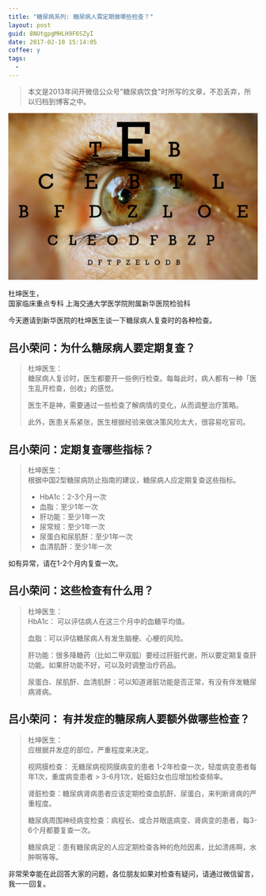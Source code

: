 ```yaml
---
title: "糖尿病系列: 糖尿病人需定期做哪些检查？"
layout: post
guid: 8NUtgpgMHLH9F6SZyI
date: 2017-02-10 15:14:05
coffee: y
tags:
  - 
---
```


> 本文是2013年间开微信公众号"糖尿病饮食"时所写的文章，不忍丢弃，所以归档到博客之中。

![](/media/files/2017-02-10-examination-banner.png)

杜坤医生，    
国家临床重点专科
上海交通大学医学院附属新华医院检验科  

今天邀请到新华医院的杜坤医生谈一下糖尿病人复查时的各种检查。

## 吕小荣问：**为什么糖尿病人要定期复查**？

> 杜坤医生：  
> 糖尿病人复诊时，医生都要开一些例行检查。每每此时，病人都有一种「医生乱开检查，创收」的感觉。
> 
> 医生不是神，需要通过一些检查了解病情的变化，从而调整治疗策略。
> 
> 此外，医患关系紧张，医生根据经验来做决策风险太大，很容易吃官司。

## 吕小荣问：**定期复查哪些指标**？

> 杜坤医生：  
> 根据中国2型糖尿病防止指南的建议，糖尿病人应定期复查这些指标。
> 
> * HbA1c：2-3个月一次
> * 血脂：至少1年一次
> * 肝功能：至少1年一次
> * 尿常规：至少1年一次
> * 尿蛋白和尿肌酐：至少1年一次
> * 血清肌酐：至少1年一次

如有异常，请在1-2个月内复查一次。

## 吕小荣问：这些检查有什么用？

> 杜坤医生：  
> HbA1c： 可以评估病人在这三个月中的血糖平均值。
> 
> 血脂：可以评估糖尿病人有发生脑梗、心梗的风险。
> 
> 肝功能：很多降糖药（比如二甲双胍）要经过肝脏代谢，所以要定期复查肝功能。如果肝功能不好，可以及时调整治疗药品。
> 
> 尿蛋白、尿肌酐、血清肌酐：可以知道肾脏功能是否正常，有没有伴发糖尿病肾病。


## 吕小荣问： **有并发症的糖尿病人要额外做哪些检查**？

> 杜坤医生：    
> 应根据并发症的部位，严重程度来决定。
> 
> 视网膜检查： 无糖尿病视网膜病变的患者 1-2年检查一次，轻度病变患者每年1次，重度病变患者 > 3-6月1次，妊娠妇女也应增加检查频率。
> 
> 肾脏检查：糖尿病肾病患者应该定期检查血肌酐、尿蛋白，来判断肾病的严重程度。
> 
> 糖尿病周围神经病变检查：病程长、或合并眼底病变、肾病变的患者，每3-6个月都要复查一次。
> 
> 糖尿病足：患有糖尿病足的人应定期检查各种的危险因素，比如溃疡啊，水肿啊等等。 


非常荣幸能在此回答大家的问题，各位朋友如果对检查有疑问，请通过微信留言，我一一回复。
